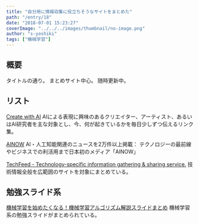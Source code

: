 ```yaml
---
title: "自分用に情報収集に役立ちそうなサイトをまとめた"
path: "/entry/18"
date: "2018-07-01 15:23:27"
coverImage: "../../../images/thumbnail/no-image.png"
author: "s-yoshiki"
tags: ["機械学習"]
---
```


## 概要

タイトルの通り。
まとめサイト中心。
随時更新中。

## リスト

<a href="http://createwith.ai/">Create with AI</a>
AIによる表現に興味のあるクリエイター、アーティスト、あるいはAI研究者を主な対象とし、今、何が起きているかを毎日少しずつ伝えるリンク集。

<a href="http://ainow.ai/">AINOW</a>
AI・人工知能関連のニュースを2万件以上掲載： テクノロジーの最前線やビジネスでの利活用まで日本初のメディア「AINOW」

<a href="https://techfeed.io/">TechFeed - Technology-specific information gathering & sharing service.</a>
技術情報全般を広範囲のサイトを対象にまとめている。

## 勉強スライド系

<a href="https://freelance.levtech.jp/guide/detail/41/">機械学習を始めたくなる！機械学習アルゴリズム解説スライドまとめ</a>
機械学習系の勉強スライドがまとめられている。
